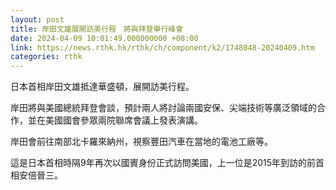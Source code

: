 ```yaml
---
layout: post
title: 岸田文雄展開訪美行程　將與拜登舉行峰會
date: 2024-04-09 10:01:49.000000000 +08:00
link: https://news.rthk.hk/rthk/ch/component/k2/1748048-20240409.htm
categories: rthk
---
```


日本首相岸田文雄抵達華盛頓，展開訪美行程。

岸田將與美國總統拜登會談，預計兩人將討論兩國安保、尖端技術等廣泛領域的合作，並在美國國會參眾兩院聯席會議上發表演講。

岸田會前往南部北卡羅來納州，視察豐田汽車在當地的電池工廠等。

這是日本首相時隔9年再次以國賓身份正式訪問美國，上一位是2015年到訪的前首相安倍晉三。
